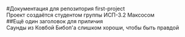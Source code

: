 #Документация для репозитория first-project<br>
Проект создаётся студентом группы ИСП-3.2 Максосом<br>
##Ещё один заголовок для приличия<br>
Саунды из Ковбой Бибоп'а слишком хороши, чтобы быть правдой